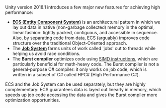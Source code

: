 Unity version 2018.1 introduces a few major new features for achieving high performance:

- **[ECS (Entity Component System)](ecs.md)** is an architectural pattern in which we lay out data in native (non-garbage collected) memory in the optimal, linear fashion: tightly packed, contiguous, and accessible in sequence. Also, by separating code from data, ECS (arguably) improves code structure over the traditional Object-Oriented approach.
- The **[Job System](jobs.md)** farms units of work called 'jobs' out to threads while helping us avoid race conditions.
- The **Burst compiler** optimizes code using [SIMD instructions](https://en.wikipedia.org/wiki/SIMD), which are particularly beneficial for math-heavy code. The Burst compiler is not a general-purpose C# compiler: it only works on job code, which is written in a subset of C# called HPC# (High Performance C#).

ECS and the Job System can be used separately, but they are highly complementary: ECS guarantees data is layed out linearly in memory, which speeds up job code accessing the data and gives the Burst compiler more optimization opportunities.